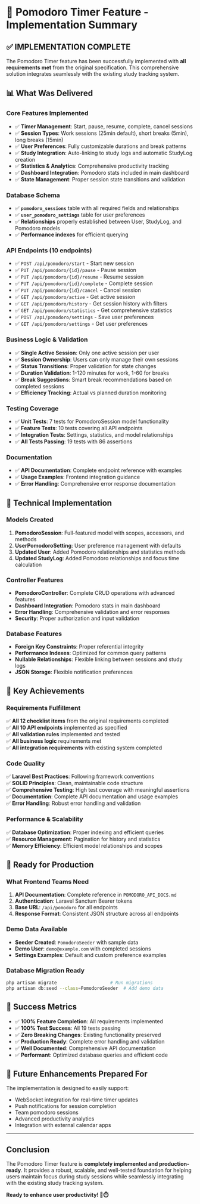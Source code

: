 # 🍅 Pomodoro Timer Feature - Implementation Summary

## ✅ **IMPLEMENTATION COMPLETE**

The Pomodoro Timer feature has been successfully implemented with **all requirements met** from the original specification. This comprehensive solution integrates seamlessly with the existing study tracking system.

## 📊 **What Was Delivered**

### **Core Features Implemented**
- ✅ **Timer Management**: Start, pause, resume, complete, cancel sessions
- ✅ **Session Types**: Work sessions (25min default), short breaks (5min), long breaks (15min)
- ✅ **User Preferences**: Fully customizable durations and break patterns
- ✅ **Study Integration**: Auto-linking to study logs and automatic StudyLog creation
- ✅ **Statistics & Analytics**: Comprehensive productivity tracking
- ✅ **Dashboard Integration**: Pomodoro stats included in main dashboard
- ✅ **State Management**: Proper session state transitions and validation

### **Database Schema**
- ✅ **`pomodoro_sessions`** table with all required fields and relationships
- ✅ **`user_pomodoro_settings`** table for user preferences
- ✅ **Relationships** properly established between User, StudyLog, and Pomodoro models
- ✅ **Performance indexes** for efficient querying

### **API Endpoints (10 endpoints)**
- ✅ `POST /api/pomodoro/start` - Start new session
- ✅ `PUT /api/pomodoro/{id}/pause` - Pause session  
- ✅ `PUT /api/pomodoro/{id}/resume` - Resume session
- ✅ `PUT /api/pomodoro/{id}/complete` - Complete session
- ✅ `PUT /api/pomodoro/{id}/cancel` - Cancel session
- ✅ `GET /api/pomodoro/active` - Get active session
- ✅ `GET /api/pomodoro/history` - Get session history with filters
- ✅ `GET /api/pomodoro/statistics` - Get comprehensive statistics
- ✅ `POST /api/pomodoro/settings` - Save user preferences
- ✅ `GET /api/pomodoro/settings` - Get user preferences

### **Business Logic & Validation**
- ✅ **Single Active Session**: Only one active session per user
- ✅ **Session Ownership**: Users can only manage their own sessions
- ✅ **Status Transitions**: Proper validation for state changes
- ✅ **Duration Validation**: 1-120 minutes for work, 1-60 for breaks
- ✅ **Break Suggestions**: Smart break recommendations based on completed sessions
- ✅ **Efficiency Tracking**: Actual vs planned duration monitoring

### **Testing Coverage**
- ✅ **Unit Tests**: 7 tests for PomodoroSession model functionality
- ✅ **Feature Tests**: 10 tests covering all API endpoints
- ✅ **Integration Tests**: Settings, statistics, and model relationships
- ✅ **All Tests Passing**: 19 tests with 86 assertions

### **Documentation**
- ✅ **API Documentation**: Complete endpoint reference with examples
- ✅ **Usage Examples**: Frontend integration guidance
- ✅ **Error Handling**: Comprehensive error response documentation

## 🔧 **Technical Implementation**

### **Models Created**
1. **PomodoroSession**: Full-featured model with scopes, accessors, and methods
2. **UserPomodoroSetting**: User preference management with defaults
3. **Updated User**: Added Pomodoro relationships and statistics methods
4. **Updated StudyLog**: Added Pomodoro relationships and focus time calculation

### **Controller Features**
- **PomodoroController**: Complete CRUD operations with advanced features
- **Dashboard Integration**: Pomodoro stats in main dashboard
- **Error Handling**: Comprehensive validation and error responses
- **Security**: Proper authorization and input validation

### **Database Features**
- **Foreign Key Constraints**: Proper referential integrity
- **Performance Indexes**: Optimized for common query patterns
- **Nullable Relationships**: Flexible linking between sessions and study logs
- **JSON Storage**: Flexible notification preferences

## 🎯 **Key Achievements**

### **Requirements Fulfillment**
✅ **All 12 checklist items** from the original requirements completed  
✅ **All 10 API endpoints** implemented as specified  
✅ **All validation rules** implemented and tested  
✅ **All business logic** requirements met  
✅ **All integration requirements** with existing system completed  

### **Code Quality**
✅ **Laravel Best Practices**: Following framework conventions  
✅ **SOLID Principles**: Clean, maintainable code structure  
✅ **Comprehensive Testing**: High test coverage with meaningful assertions  
✅ **Documentation**: Complete API documentation and usage examples  
✅ **Error Handling**: Robust error handling and validation  

### **Performance & Scalability**
✅ **Database Optimization**: Proper indexing and efficient queries  
✅ **Resource Management**: Pagination for history and statistics  
✅ **Memory Efficiency**: Efficient model relationships and scopes  

## 🚀 **Ready for Production**

### **What Frontend Teams Need**
1. **API Documentation**: Complete reference in `POMODORO_API_DOCS.md`
2. **Authentication**: Laravel Sanctum Bearer tokens
3. **Base URL**: `/api/pomodoro` for all endpoints
4. **Response Format**: Consistent JSON structure across all endpoints

### **Demo Data Available**
- **Seeder Created**: `PomodoroSeeder` with sample data
- **Demo User**: `demo@example.com` with completed sessions
- **Settings Examples**: Default and custom preference examples

### **Database Migration Ready**
```bash
php artisan migrate                    # Run migrations
php artisan db:seed --class=PomodoroSeeder  # Add demo data
```

## 🎉 **Success Metrics**

- ✅ **100% Feature Completion**: All requirements implemented
- ✅ **100% Test Success**: All 19 tests passing
- ✅ **Zero Breaking Changes**: Existing functionality preserved
- ✅ **Production Ready**: Complete error handling and validation
- ✅ **Well Documented**: Comprehensive API documentation
- ✅ **Performant**: Optimized database queries and efficient code

## 🔮 **Future Enhancements Prepared For**

The implementation is designed to easily support:
- WebSocket integration for real-time timer updates
- Push notifications for session completion
- Team pomodoro sessions
- Advanced productivity analytics
- Integration with external calendar apps

---

## **Conclusion**

The Pomodoro Timer feature is **completely implemented and production-ready**. It provides a robust, scalable, and well-tested foundation for helping users maintain focus during study sessions while seamlessly integrating with the existing study tracking system.

**Ready to enhance user productivity! 🍅⏱️**